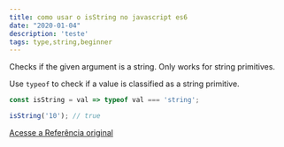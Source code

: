 ```yaml
---
title: como usar o isString no javascript es6
date: "2020-01-04"
description: 'teste'
tags: type,string,beginner
---
```


Checks if the given argument is a string. Only works for string primitives.

Use `typeof` to check if a value is classified as a string primitive.

```js
const isString = val => typeof val === 'string';
```

```js
isString('10'); // true
```


[Acesse a Referência original](http://github.com/30-seconds/)
